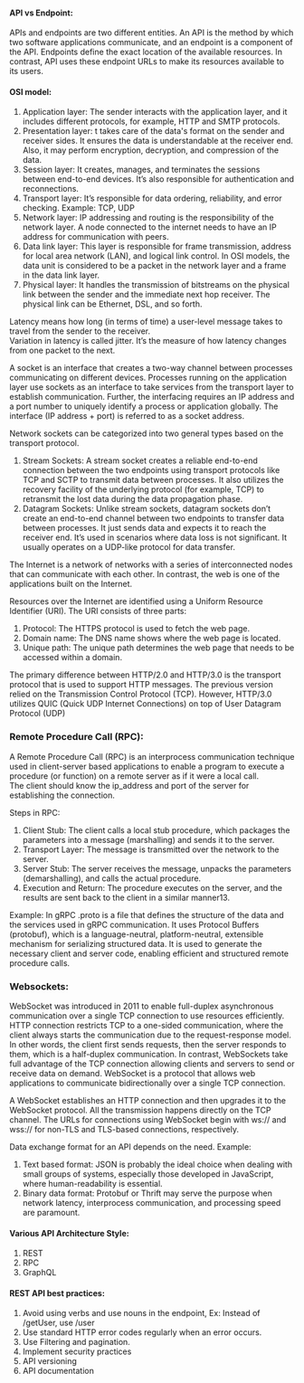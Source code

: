 #### API vs Endpoint:
APIs and endpoints are two different entities. An API is the method by which two software applications communicate, and an 
endpoint is a component of the API. Endpoints define the exact location of the available resources. In contrast, API uses 
these endpoint URLs to make its resources available to its users. <br/>

#### OSI model:
1. Application layer: The sender interacts with the application layer, and it includes different protocols, for example, HTTP and SMTP protocols.
2. Presentation layer: t takes care of the data's format on the sender and receiver sides. It ensures the data is understandable at the receiver end. Also, it may perform encryption, decryption, and compression of the data.
3. Session layer: It creates, manages, and terminates the sessions between end-to-end devices. It’s also responsible for authentication and reconnections.
4. Transport layer: It’s responsible for data ordering, reliability, and error checking. Example: TCP, UDP
5. Network layer: IP addressing and routing is the responsibility of the network layer. A node connected to the internet needs to have an IP address for communication with peers.
6. Data link layer: This layer is responsible for frame transmission, address for local area network (LAN), and logical link control. In OSI models, the data unit is considered to be a packet in the network layer and a frame in the data link layer.
7. Physical layer: It handles the transmission of bitstreams on the physical link between the sender and the immediate next hop receiver. The physical link can be Ethernet, DSL, and so forth.

Latency means how long (in terms of time) a user-level message takes to travel from the sender to the receiver.<br/>
Variation in latency is called jitter. It’s the measure of how latency changes from one packet to the next.<br/>

A socket is an interface that creates a two-way channel between processes communicating on different devices. Processes running 
on the application layer use sockets as an interface to take services from the transport layer to establish communication. 
Further, the interfacing requires an IP address and a port number to uniquely identify a process or application globally. 
The interface (IP address + port) is referred to as a socket address. <br/>

Network sockets can be categorized into two general types based on the transport protocol.
1. Stream Sockets: A stream socket creates a reliable end-to-end connection between the two endpoints using transport protocols like TCP and SCTP to transmit data between processes. It also utilizes the recovery facility of the underlying protocol (for example, TCP) to retransmit the lost data during the data propagation phase.
2. Datagram Sockets: Unlike stream sockets, datagram sockets don’t create an end-to-end channel between two endpoints to transfer data between processes. It just sends data and expects it to reach the receiver end. It’s used in scenarios where data loss is not significant. It usually operates on a UDP-like protocol for data transfer.

The Internet is a network of networks with a series of interconnected nodes that can communicate with each other. 
In contrast, the web is one of the applications built on the Internet. <br/>

Resources over the Internet are identified using a Uniform Resource Identifier (URI). The URI consists of three parts:
1. Protocol: The HTTPS protocol is used to fetch the web page.
2. Domain name: The DNS name shows where the web page is located.
3. Unique path: The unique path determines the web page that needs to be accessed within a domain.

The primary difference between HTTP/2.0 and HTTP/3.0 is the transport protocol that is used to support HTTP messages. 
The previous version relied on the Transmission Control Protocol (TCP). However, HTTP/3.0 utilizes QUIC (Quick UDP Internet Connections) on top of User Datagram Protocol (UDP) <br/>

### Remote Procedure Call (RPC):
A Remote Procedure Call (RPC) is an interprocess communication technique used in client-server based applications to enable a 
program to execute a procedure (or function) on a remote server as if it were a local call. <br/>
The client should know the ip_address and port of the server for establishing the connection.

Steps in RPC:
1. Client Stub: The client calls a local stub procedure, which packages the parameters into a message (marshalling) and sends it to the server.
2. Transport Layer: The message is transmitted over the network to the server.
3. Server Stub: The server receives the message, unpacks the parameters (demarshalling), and calls the actual procedure.
4. Execution and Return: The procedure executes on the server, and the results are sent back to the client in a similar manner13.

Example: 
In gRPC .proto is a file that defines the structure of the data and the services used in gRPC communication. 
It uses Protocol Buffers (protobuf), which is a language-neutral, platform-neutral, extensible mechanism for serializing structured data.
It is used to generate the necessary client and server code, enabling efficient and structured remote procedure calls.<br/>

### Websockets:
WebSocket was introduced in 2011 to enable full-duplex asynchronous communication over a single TCP connection to use resources efficiently. 
HTTP connection restricts TCP to a one-sided communication, where the client always starts the communication due to the request-response model. 
In other words, the client first sends requests, then the server responds to them, which is a half-duplex communication. 
In contrast, WebSockets take full advantage of the TCP connection allowing clients and servers to send or receive data on demand. 
WebSocket is a protocol that allows web applications to communicate bidirectionally over a single TCP connection.<br/>

A WebSocket establishes an HTTP connection and then upgrades it to the WebSocket protocol. All the transmission happens directly on the TCP channel. 
The URLs for connections using WebSocket begin with ws:// and wss:// for non-TLS and TLS-based connections, respectively. <br/>

Data exchange format for an API depends on the need.
Example:
1. Text based format: JSON is probably the ideal choice when dealing with small groups of systems, especially those developed in JavaScript, where human-readability is essential.
2. Binary data format: Protobuf or Thrift may serve the purpose when network latency, interprocess communication, and processing speed are paramount.

#### Various API Architecture Style:
1. REST
2. RPC
3. GraphQL

#### REST API best practices:
1. Avoid using verbs and use nouns in the endpoint, Ex: Instead of /getUser, use /user
2. Use standard HTTP error codes regularly when an error occurs.
3. Use Filtering and pagination.
4. Implement security practices
5. API versioning
6. API documentation





